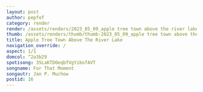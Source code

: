 ```yaml
---
layout: post
author: pepfof
category: render
render: /assets/renders/2023_05_09_apple tree town above the river lake.png
thumb: /assets/renders/thumb/thumb-2023_05_09_apple tree town above the river lake.png
title: Apple Tree Town Above The River Lake
navigation_override: /
aspect: 1/1
domcol: ^2a3b29
spotisong: 3SLaKTDOeqbfVgYibofAVT
songname: For That Moment
songautr: Jan P. Muchow
postid: 16
---
```


<!--USER BEGIN 1-->

<!--USER END 1-->

<!--more-->
<!--USER BEGIN 2-->

<!--USER END 2-->

